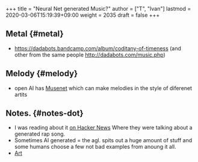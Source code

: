 +++
title = "Neural Net generated Music?"
author = ["T", "Ivan"]
lastmod = 2020-03-06T15:19:39+09:00
weight = 2035
draft = false
+++

## Metal {#metal}

-   <https://dadabots.bandcamp.com/album/coditany-of-timeness>
    (and other from the same people <http://dadabots.com/music.php>)


## Melody {#melody}

-   open AI has [Musenet](https://www.openai.com/blog/musenet/) which can make melodies in the style of
    diferenet artits


## Notes. {#notes-dot}

-   I was reading about it
    [on Hacker News](https://news.ycombinator.com/item?id=22322408) Where they were talking about a generated rap
    song.
-   Sometimes AI generated = the agl. spits out a huge amount of
    stuff and some humans choose a few not bad examples from anoung
    it all.
-   [Art](https://news.ycombinator.com/item?id=22344254)
